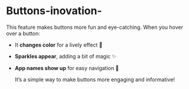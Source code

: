 # Buttons-inovation-
This feature makes buttons more fun and eye-catching. When you hover over a button:  

- It **changes color** for a lively effect 🎨 
- **Sparkles appear**, adding a bit of magic ✨
- **App names show up** for easy navigation 📱
  
  It’s a simple way to make buttons more engaging and informative!
